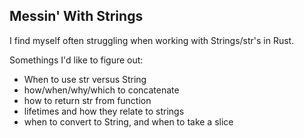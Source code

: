 Messin' With Strings
---

I find myself often  struggling when working with Strings/str's in Rust.

Somethings I'd like to figure out:

* When to use str versus String
* how/when/why/which to concatenate
* how to return str from function
* lifetimes and how they relate to strings
* when to convert to String, and when to take a slice
